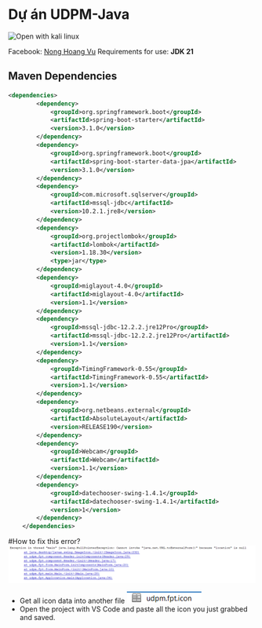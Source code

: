 # Dự án UDPM-Java
![Open with kali linux](https://prodwewpstorageaccount.s3.eu-central-1.amazonaws.com/wp-content/uploads/sites/4/2017/07/09061156/Running-Kali-Linux-on-Client-Hyper-V841x281.jpg)

Facebook: [Nong Hoang Vu](https://www.facebook.com/NongHoangVu04)
Requirements for use: __JDK 21__
## Maven Dependencies
```xml
<dependencies>
        <dependency>
            <groupId>org.springframework.boot</groupId>
            <artifactId>spring-boot-starter</artifactId>
            <version>3.1.0</version>
        </dependency>
        <dependency>
            <groupId>org.springframework.boot</groupId>
            <artifactId>spring-boot-starter-data-jpa</artifactId>
            <version>3.1.0</version>
        </dependency>
        <dependency>
            <groupId>com.microsoft.sqlserver</groupId>
            <artifactId>mssql-jdbc</artifactId>
            <version>10.2.1.jre8</version>
        </dependency>
        <dependency>
            <groupId>org.projectlombok</groupId>
            <artifactId>lombok</artifactId>
            <version>1.18.30</version>
            <type>jar</type>
        </dependency>
        <dependency>
            <groupId>miglayout-4.0</groupId>
            <artifactId>miglayout-4.0</artifactId>
            <version>1.1</version>
        </dependency>
        <dependency>
            <groupId>mssql-jdbc-12.2.2.jre12Pro</groupId>
            <artifactId>mssql-jdbc-12.2.2.jre12Pro</artifactId>
            <version>1.1</version>
        </dependency>
        <dependency>
            <groupId>TimingFramework-0.55</groupId>
            <artifactId>TimingFramework-0.55</artifactId>
            <version>1.1</version>
        </dependency>
        <dependency>
            <groupId>org.netbeans.external</groupId>
            <artifactId>AbsoluteLayout</artifactId>
            <version>RELEASE190</version>
        </dependency>
        <dependency>
            <groupId>Webcam</groupId>
            <artifactId>Webcam</artifactId>
            <version>1.1</version>
        </dependency>
        <dependency>
            <groupId>datechooser-swing-1.4.1</groupId>
            <artifactId>datechooser-swing-1.4.1</artifactId>
            <version>1</version>
        </dependency>
    </dependencies>
```
#How to fix this error?
![](https://raw.githubusercontent.com/vunhph33506/Document/main/Screenshot%202023-11-17%20100721.png)
- Get all icon data into another file
  ![](https://raw.githubusercontent.com/vunhph33506/Document/main/Screenshot%202023-11-17%20103549.png)
- Open the project with VS Code and paste all the icon you just grabbed and saved.
